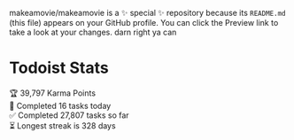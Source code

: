makeamovie/makeamovie is a ✨ special ✨ repository because its `README.md` (this file) appears on your GitHub profile.
You can click the Preview link to take a look at your changes. darn right ya can

# Todoist Stats

<!-- TODO-IST:START -->
🏆  39,797 Karma Points           
🌸  Completed 16 tasks today           
✅  Completed 27,807 tasks so far           
⏳  Longest streak is 328 days
<!-- TODO-IST:END -->